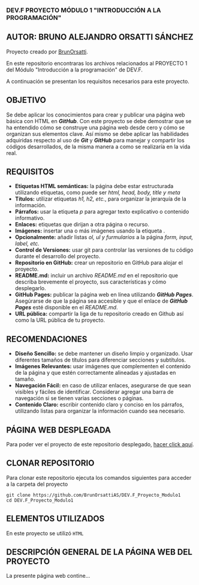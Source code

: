 ### DEV.F PROYECTO MÓDULO 1 "INTRODUCCIÓN A LA PROGRAMACIÓN"
## AUTOR: BRUNO ALEJANDRO ORSATTI SÁNCHEZ

Proyecto creado por [BrunOrsatti](https://github.com/BrunOrsattiAS).

En este repositorio encontraras los archivos relacionados al PROYECTO 1 del Módulo "Introducción a la programación" de DEV.F.

A continuación se presentan los requisitos necesarios para este proyecto.

## OBJETIVO
Se debe aplicar los conocimientos para crear y publicar una página web básica con HTML en _**GitHub**_. Con este proyecto se debe demostrar que se ha entendido cómo se construye una página web desde cero y cómo se organizan sus elementos clave. Así mismo se debe aplicar las habilidades adquiridas respecto al uso de _**Git**_ y _**GitHub**_ para manejar y compartir los códigos desarrollados, de la misma manera a como se realizaría en la vida real.

## REQUISITOS
* **Etiquetas HTML semánticas:** la página debe estar estructurada utilizando etiquetas, como puede ser _html, head, body, title y meta_
* **Títulos:** utilizar etiquetas _h1, h2, etc._, para organizar la jerarquía de la información.
* **Párrafos:** usar la etiqueta _p_ para agregar texto explicativo o contenido informativo.
* **Enlaces:** etiquetas que dirijan a otra página o recurso.
* **Imágenes:** insertar una o más imágenes usando la etiqueta .
* **Opcionalmente:** añadir listas _ol, ul y furmularios_ a la página _form, input, label, etc._
* **Control de Versiones:** usar git para controlar las versiones de tu código durante el desarrollo del proyecto.
* **Repositorio en GitHub:** crear un repositorio en GitHub para alojar el proyecto.
* **README.md:** incluir un archivo _README.md_ en el repositorio que describa brevemente el proyecto, sus características y cómo desplegarlo.
* **GitHub Pages:** publicar la página web en línea utilizando _**GitHub Pages**_. Asegúrarse de que la página sea accesible y que el enlace de _**GitHub Pages**_ esté disponible en el _README.md_.
* **URL pública:** compartir la liga de tu repositorio creado en Github así como la URL pública de tu proyecto.

## RECOMENDACIONES
* **Diseño Sencillo:** se debe mantener un diseño limpio y organizado. Usar diferentes tamaños de títulos para diferenciar secciones y subtítulos.
* **Imágenes Relevantes:** usar imágenes que complementen el contenido de la página y que estén correctamente alineadas y ajustadas en tamaño.
* **Navegación Fácil:** en caso de utilizar enlaces, asegurarse de que sean visibles y fáciles de identificar. Considerar agregar una barra de navegación si se tienen varias secciones o páginas.
* **Contenido Claro:** escribir contenido claro y conciso en los párrafos, utilizando listas para organizar la información cuando sea necesario.

## PÁGINA WEB DESPLEGADA
Para poder ver el proyecto de este repositorio desplegado, [hacer click aquí](https://brunorsattias.github.io/DEV.F_Proyecto_Modulo1/).

## CLONAR REPOSITORIO

Para clonar este repositorio ejecuta los comandos siguientes para acceder a la carpeta del proyecto
```
git clone https://github.com/BrunOrsattiAS/DEV.F_Proyecto_Modulo1
cd DEV.F_Proyecto_Modulo1
```

## ELEMENTOS UTILIZADOS
En este proyecto se utilizó `HTML`

## DESCRIPCIÓN GENERAL DE LA PÁGINA WEB DEL PROYECTO
La presente página web contine...